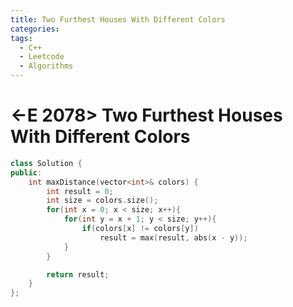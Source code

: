 ```yaml
---
title: Two Furthest Houses With Different Colors
categories:
tags:
  - C++
  - Leetcode
  - Algorithms
---
```


# <-E 2078> Two Furthest Houses With Different Colors

```c++
class Solution {
public:
    int maxDistance(vector<int>& colors) {
        int result = 0;
        int size = colors.size();
        for(int x = 0; x < size; x++){
            for(int y = x + 1; y < size; y++){
                if(colors[x] != colors[y])
                    result = max(result, abs(x - y));
            }
        }

        return result;
    }
};
```
